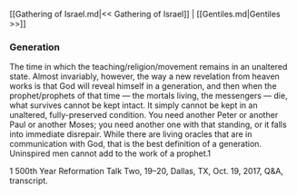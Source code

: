 [[Gathering of Israel.md|<< Gathering of Israel]]  |  [[Gentiles.md|Gentiles >>]]

### Generation
The time in which the teaching/religion/movement remains in an unaltered state. Almost invariably, however, the way a new revelation from heaven works is that God will reveal himself in a generation, and then when the prophet/prophets of that time — the mortals living, the messengers — die, what survives cannot be kept intact. It simply cannot be kept in an unaltered, fully-preserved condition. You need another Peter or another Paul or another Moses; you need another one with that standing, or it falls into immediate disrepair. While there are living oracles that are in communication with God, that is the best definition of a generation. Uninspired men cannot add to the work of a prophet.1



1 500th Year Reformation Talk Two, 19–20, Dallas, TX, Oct. 19, 2017, Q&A, transcript.